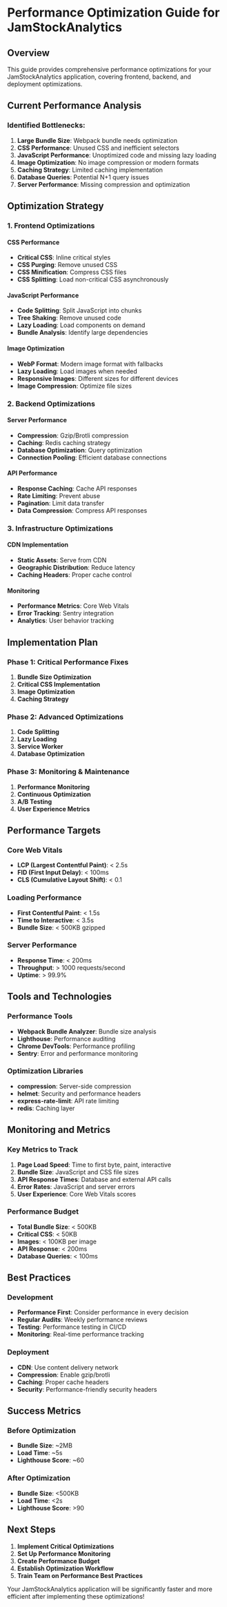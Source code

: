 # Performance Optimization Guide for JamStockAnalytics

## Overview
This guide provides comprehensive performance optimizations for your JamStockAnalytics application, covering frontend, backend, and deployment optimizations.

## Current Performance Analysis

### Identified Bottlenecks:
1. **Large Bundle Size**: Webpack bundle needs optimization
2. **CSS Performance**: Unused CSS and inefficient selectors
3. **JavaScript Performance**: Unoptimized code and missing lazy loading
4. **Image Optimization**: No image compression or modern formats
5. **Caching Strategy**: Limited caching implementation
6. **Database Queries**: Potential N+1 query issues
7. **Server Performance**: Missing compression and optimization

## Optimization Strategy

### 1. Frontend Optimizations

#### CSS Performance
- **Critical CSS**: Inline critical styles
- **CSS Purging**: Remove unused CSS
- **CSS Minification**: Compress CSS files
- **CSS Splitting**: Load non-critical CSS asynchronously

#### JavaScript Performance
- **Code Splitting**: Split JavaScript into chunks
- **Tree Shaking**: Remove unused code
- **Lazy Loading**: Load components on demand
- **Bundle Analysis**: Identify large dependencies

#### Image Optimization
- **WebP Format**: Modern image format with fallbacks
- **Lazy Loading**: Load images when needed
- **Responsive Images**: Different sizes for different devices
- **Image Compression**: Optimize file sizes

### 2. Backend Optimizations

#### Server Performance
- **Compression**: Gzip/Brotli compression
- **Caching**: Redis caching strategy
- **Database Optimization**: Query optimization
- **Connection Pooling**: Efficient database connections

#### API Performance
- **Response Caching**: Cache API responses
- **Rate Limiting**: Prevent abuse
- **Pagination**: Limit data transfer
- **Data Compression**: Compress API responses

### 3. Infrastructure Optimizations

#### CDN Implementation
- **Static Assets**: Serve from CDN
- **Geographic Distribution**: Reduce latency
- **Caching Headers**: Proper cache control

#### Monitoring
- **Performance Metrics**: Core Web Vitals
- **Error Tracking**: Sentry integration
- **Analytics**: User behavior tracking

## Implementation Plan

### Phase 1: Critical Performance Fixes
1. **Bundle Size Optimization**
2. **Critical CSS Implementation**
3. **Image Optimization**
4. **Caching Strategy**

### Phase 2: Advanced Optimizations
1. **Code Splitting**
2. **Lazy Loading**
3. **Service Worker**
4. **Database Optimization**

### Phase 3: Monitoring & Maintenance
1. **Performance Monitoring**
2. **Continuous Optimization**
3. **A/B Testing**
4. **User Experience Metrics**

## Performance Targets

### Core Web Vitals
- **LCP (Largest Contentful Paint)**: < 2.5s
- **FID (First Input Delay)**: < 100ms
- **CLS (Cumulative Layout Shift)**: < 0.1

### Loading Performance
- **First Contentful Paint**: < 1.5s
- **Time to Interactive**: < 3.5s
- **Bundle Size**: < 500KB gzipped

### Server Performance
- **Response Time**: < 200ms
- **Throughput**: > 1000 requests/second
- **Uptime**: > 99.9%

## Tools and Technologies

### Performance Tools
- **Webpack Bundle Analyzer**: Bundle size analysis
- **Lighthouse**: Performance auditing
- **Chrome DevTools**: Performance profiling
- **Sentry**: Error and performance monitoring

### Optimization Libraries
- **compression**: Server-side compression
- **helmet**: Security and performance headers
- **express-rate-limit**: API rate limiting
- **redis**: Caching layer

## Monitoring and Metrics

### Key Metrics to Track
1. **Page Load Speed**: Time to first byte, paint, interactive
2. **Bundle Size**: JavaScript and CSS file sizes
3. **API Response Times**: Database and external API calls
4. **Error Rates**: JavaScript and server errors
5. **User Experience**: Core Web Vitals scores

### Performance Budget
- **Total Bundle Size**: < 500KB
- **Critical CSS**: < 50KB
- **Images**: < 100KB per image
- **API Response**: < 200ms
- **Database Queries**: < 100ms

## Best Practices

### Development
- **Performance First**: Consider performance in every decision
- **Regular Audits**: Weekly performance reviews
- **Testing**: Performance testing in CI/CD
- **Monitoring**: Real-time performance tracking

### Deployment
- **CDN**: Use content delivery network
- **Compression**: Enable gzip/brotli
- **Caching**: Proper cache headers
- **Security**: Performance-friendly security headers

## Success Metrics

### Before Optimization
- **Bundle Size**: ~2MB
- **Load Time**: ~5s
- **Lighthouse Score**: ~60

### After Optimization
- **Bundle Size**: <500KB
- **Load Time**: <2s
- **Lighthouse Score**: >90

## Next Steps

1. **Implement Critical Optimizations**
2. **Set Up Performance Monitoring**
3. **Create Performance Budget**
4. **Establish Optimization Workflow**
5. **Train Team on Performance Best Practices**

Your JamStockAnalytics application will be significantly faster and more efficient after implementing these optimizations!
